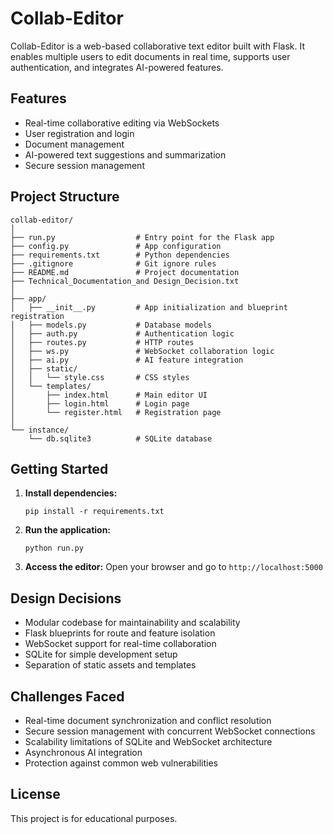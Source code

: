 # Collab-Editor

Collab-Editor is a web-based collaborative text editor built with Flask. It enables multiple users to edit documents in real time, supports user authentication, and integrates AI-powered features.

## Features

- Real-time collaborative editing via WebSockets
- User registration and login
- Document management
- AI-powered text suggestions and summarization
- Secure session management

## Project Structure

```
collab-editor/
│
├── run.py                  # Entry point for the Flask app
├── config.py               # App configuration
├── requirements.txt        # Python dependencies
├── .gitignore              # Git ignore rules
├── README.md               # Project documentation
├── Technical_Documentation_and Design_Decision.txt
│
├── app/
│   ├── __init__.py         # App initialization and blueprint registration
│   ├── models.py           # Database models
│   ├── auth.py             # Authentication logic
│   ├── routes.py           # HTTP routes
│   ├── ws.py               # WebSocket collaboration logic
│   ├── ai.py               # AI feature integration
│   ├── static/
│   │   └── style.css       # CSS styles
│   └── templates/
│       ├── index.html      # Main editor UI
│       ├── login.html      # Login page
│       └── register.html   # Registration page
│
└── instance/
    └── db.sqlite3          # SQLite database
```

## Getting Started

1. **Install dependencies:**
   ```
   pip install -r requirements.txt
   ```

2. **Run the application:**
   ```
   python run.py
   ```

3. **Access the editor:**
   Open your browser and go to `http://localhost:5000`

## Design Decisions

- Modular codebase for maintainability and scalability
- Flask blueprints for route and feature isolation
- WebSocket support for real-time collaboration
- SQLite for simple development setup
- Separation of static assets and templates

## Challenges Faced

- Real-time document synchronization and conflict resolution
- Secure session management with concurrent WebSocket connections
- Scalability limitations of SQLite and WebSocket architecture
- Asynchronous AI integration
- Protection against common web vulnerabilities

## License

This project is for educational purposes.